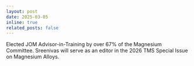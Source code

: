 ```yaml
---
layout: post
date: 2025-03-05
inline: true
related_posts: false
---
```


Elected JOM Advisor-in-Training by over 67% of the Magnesium Committee. Sreenivas will serve as an editor in the 2026 TMS Special Issue on Magnesium Alloys.
